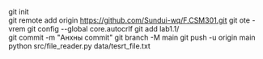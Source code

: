 git init    
git remote add origin https://github.com/Sundui-wq/F.CSM301.git
 git ote -vrem
 git config --global core.autocrlf
git add lab1.1/   
git commit -m "Анхны commit"
git branch -M main
git push -u origin main
python src/file_reader.py data/tesrt_file.txt